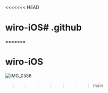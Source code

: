 <<<<<<< HEAD
# wiro-iOS# .github
=======
# wiro-iOS
![IMG_0538](https://github.com/Blendings/wiro-iOS/assets/102890390/cb8ce731-900f-4678-b7d0-f7d692a5d915)
>>>>>>> main
